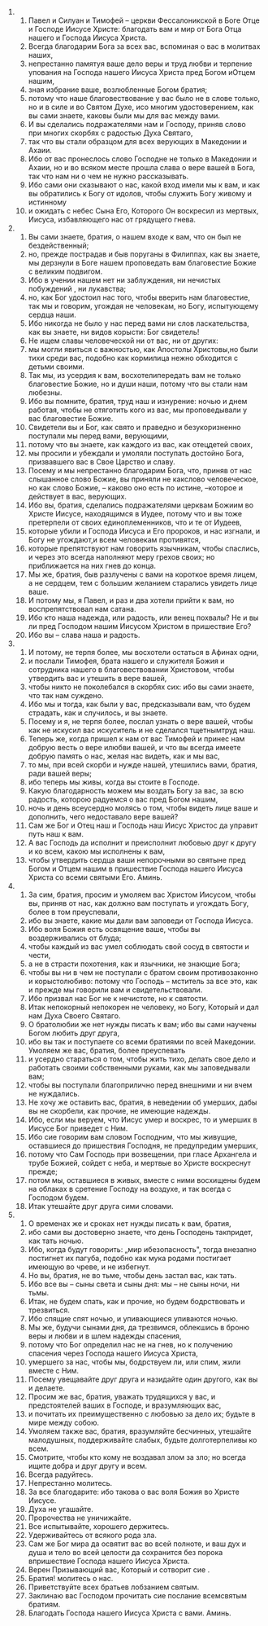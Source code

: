 <ol>
  <li>
    <ol>
      <li>Павел и Силуан и Тимофей – церкви Фессалоникской в Боге Отце и Господе Иисусе Христе: благодать вам и мир от Бога Отца нашего и Господа Иисуса Христа.</li>
      <li>Всегда благодарим Бога за всех вас, вспоминая о вас в молитвах наших,</li>
      <li>непрестанно памятуя ваше дело веры и труд любви и терпение упования на Господа нашего Иисуса Христа пред Богом иОтцем нашим,</li>
      <li>зная избрание ваше, возлюбленные Богом братия;</li>
      <li>потому что наше благовествование у вас было не в слове только, но и в силе и во Святом Духе, исо многим удостоверением, как вы сами знаете, каковы были мы для вас между вами.</li>
      <li>И вы сделались подражателями нам и Господу, приняв слово при многих скорбях с радостью Духа Святаго,</li>
      <li>так что вы стали образцом для всех верующих в Македонии и Ахаии.</li>
      <li>Ибо от вас пронеслось слово Господне не только в Македонии и Ахаии, но и во всяком месте прошла слава о вере вашей в Бога, так что нам ни о чем не нужно рассказывать.</li>
      <li>Ибо сами они сказывают о нас, какой вход имели мы к вам, и как вы обратились к Богу от идолов, чтобы служить Богу живому и истинному</li>
      <li>и ожидать с небес Сына Его, Которого Он воскресил из мертвых, Иисуса, избавляющего нас от грядущего гнева.</li>
    </ol>
  </li>
  <li>
    <ol>
      <li>Вы сами знаете, братия, о нашем входе к вам, что он был не бездейственный;</li>
      <li>но, прежде пострадав и быв поруганы в Филиппах, как вы знаете, мы дерзнули в Боге нашем проповедать вам благовестие Божие с великим подвигом.</li>
      <li>Ибо в учении нашем нет ни заблуждения, ни нечистых побуждений , ни лукавства;</li>
      <li>но, как Бог удостоил нас того, чтобы вверить нам благовестие, так мы и говорим, угождая не человекам, но Богу, испытующему сердца наши.</li>
      <li>Ибо никогда не было у нас перед вами ни слов ласкательства, как вы знаете, ни видов корысти: Бог свидетель!</li>
      <li>Не ищем славы человеческой ни от вас, ни от других:</li>
      <li>мы могли явиться с важностью, как Апостолы Христовы,но были тихи среди вас, подобно как кормилица нежно обходится с детьми своими.</li>
      <li>Так мы, из усердия к вам, восхотелипередать вам не только благовестие Божие, но и души наши, потому что вы стали нам любезны.</li>
      <li>Ибо вы помните, братия, труд наш и изнурение: ночью и днем работая, чтобы не отяготить кого из вас, мы проповедывали у вас благовестие Божие.</li>
      <li>Свидетели вы и Бог, как свято и праведно и безукоризненно поступали мы перед вами, верующими,</li>
      <li>потому что вы знаете, как каждого из вас, как отецдетей своих,</li>
      <li>мы просили и убеждали и умоляли поступать достойно Бога, призвавшего вас в Свое Царство и славу.</li>
      <li>Посему и мы непрестанно благодарим Бога, что, приняв от нас слышанное слово Божие, вы приняли не какслово человеческое, но как слово Божие, – каково оно есть по истине, –которое и действует в вас, верующих.</li>
      <li>Ибо вы, братия, сделались подражателями церквам Божиим во Христе Иисусе, находящимся в Иудее, потому что и вы тоже претерпели от своих единоплеменников, что и те от Иудеев,</li>
      <li>которые убили и Господа Иисуса и Его пророков, и нас изгнали, и Богу не угождают,и всем человекам противятся,</li>
      <li>которые препятствуют нам говорить язычникам, чтобы спаслись, и через это всегда наполняют меру грехов своих; но приближается на них гнев до конца.</li>
      <li>Мы же, братия, быв разлучены с вами на короткое время лицем, а не сердцем, тем с большим желанием старались увидеть лице ваше.</li>
      <li>И потому мы, я Павел, и раз и два хотели прийти к вам, но воспрепятствовал нам сатана.</li>
      <li>Ибо кто наша надежда, или радость, или венец похвалы? Не и вы ли пред Господом нашим Иисусом Христом в пришествие Его?</li>
      <li>Ибо вы – слава наша и радость.</li>
    </ol>
  </li>
  <li>
    <ol>
      <li>И потому, не терпя более, мы восхотели остаться в Афинах одни,</li>
      <li>и послали Тимофея, брата нашего и служителя Божия и сотрудника нашего в благовествовании Христовом, чтобы утвердить вас и утешить в вере вашей,</li>
      <li>чтобы никто не поколебался в скорбях сих: ибо вы сами знаете, что так нам суждено.</li>
      <li>Ибо мы и тогда, как были у вас, предсказывали вам, что будем страдать, как и случилось, и вы знаете.</li>
      <li>Посему и я, не терпя более, послал узнать о вере вашей, чтобы как не искусил вас искуситель и не сделался тщетнымтруд наш.</li>
      <li>Теперь же, когда пришел к нам от вас Тимофей и принес нам добрую весть о вере илюбви вашей, и что вы всегда имеете добрую память о нас, желая нас видеть, как и мы вас,</li>
      <li>то мы, при всей скорби и нужде нашей, утешились вами, братия, ради вашей веры;</li>
      <li>ибо теперь мы живы, когда вы стоите в Господе.</li>
      <li>Какую благодарность можем мы воздать Богу за вас, за всю радость, которою радуемся о вас пред Богом нашим,</li>
      <li>ночь и день всеусердно молясь о том, чтобы видеть лице ваше и дополнить, чего недоставало вере вашей?</li>
      <li>Сам же Бог и Отец наш и Господь наш Иисус Христос да управит путь наш к вам.</li>
      <li>А вас Господь да исполнит и преисполнит любовью друг к другу и ко всем, какою мы исполнены к вам,</li>
      <li>чтобы утвердить сердца ваши непорочными во святыне пред Богом и Отцем нашим в пришествие Господа нашего Иисуса Христа со всеми святыми Его. Аминь.</li>
    </ol>
  </li>
  <li>
    <ol>
      <li>За сим, братия, просим и умоляем вас Христом Иисусом, чтобы вы, приняв от нас, как должно вам поступать и угождать Богу, более в том преуспевали,</li>
      <li>ибо вы знаете, какие мы дали вам заповеди от Господа Иисуса.</li>
      <li>Ибо воля Божия есть освящение ваше, чтобы вы воздерживались от блуда;</li>
      <li>чтобы каждый из вас умел соблюдать свой сосуд в святости и чести,</li>
      <li>а не в страсти похотения, как и язычники, не знающие Бога;</li>
      <li>чтобы вы ни в чем не поступали с братом своим противозаконно и корыстолюбиво: потому что Господь – мститель за все это, как и прежде мы говорили вам и свидетельствовали.</li>
      <li>Ибо призвал нас Бог не к нечистоте, но к святости.</li>
      <li>Итак непокорный непокорен не человеку, но Богу, Который и дал нам Духа Своего Святаго.</li>
      <li>О братолюбии же нет нужды писать к вам; ибо вы сами научены Богом любить друг друга,</li>
      <li>ибо вы так и поступаете со всеми братиями по всей Македонии. Умоляем же вас, братия, более преуспевать</li>
      <li>и усердно стараться о том, чтобы жить тихо, делать свое дело и работать своими собственными руками, как мы заповедывали вам;</li>
      <li>чтобы вы поступали благоприлично перед внешними и ни вчем не нуждались.</li>
      <li>Не хочу же оставить вас, братия, в неведении об умерших, дабы вы не скорбели, как прочие, не имеющие надежды.</li>
      <li>Ибо, если мы веруем, что Иисус умер и воскрес, то и умерших в Иисусе Бог приведет с Ним.</li>
      <li>Ибо сие говорим вам словом Господним, что мы живущие, оставшиеся до пришествия Господня, не предупредим умерших,</li>
      <li>потому что Сам Господь при возвещении, при гласе Архангела и трубе Божией, сойдет с неба, и мертвые во Христе воскреснут прежде;</li>
      <li>потом мы, оставшиеся в живых, вместе с ними восхищены будем на облаках в сретение Господу на воздухе, и так всегда с Господом будем.</li>
      <li>Итак утешайте друг друга сими словами.</li>
    </ol>
  </li>
  <li>
    <ol>
      <li>О временах же и сроках нет нужды писать к вам, братия,</li>
      <li>ибо сами вы достоверно знаете, что день Господень такпридет, как тать ночью.</li>
      <li>Ибо, когда будут говорить: „мир ибезопасность", тогда внезапно постигнет их пагуба, подобно как мука родами постигает имеющую во чреве, и не избегнут.</li>
      <li>Но вы, братия, не во тьме, чтобы день застал вас, как тать.</li>
      <li>Ибо все вы – сыны света и сыны дня: мы – не сыны ночи, ни тьмы.</li>
      <li>Итак, не будем спать, как и прочие, но будем бодрствовать и трезвиться.</li>
      <li>Ибо спящие спят ночью, и упивающиеся упиваются ночью.</li>
      <li>Мы же, будучи сынами дня, да трезвимся, облекшись в броню веры и любви и в шлем надежды спасения,</li>
      <li>потому что Бог определил нас не на гнев, но к получению спасения через Господа нашего Иисуса Христа,</li>
      <li>умершего за нас, чтобы мы, бодрствуем ли, или спим, жили вместе с Ним.</li>
      <li>Посему увещавайте друг друга и назидайте один другого, как вы и делаете.</li>
      <li>Просим же вас, братия, уважать трудящихся у вас, и предстоятелей ваших в Господе, и вразумляющих вас,</li>
      <li>и почитать их преимущественно с любовью за дело их; будьте в мире между собою.</li>
      <li>Умоляем также вас, братия, вразумляйте бесчинных, утешайте малодушных, поддерживайте слабых, будьте долготерпеливы ко всем.</li>
      <li>Смотрите, чтобы кто кому не воздавал злом за зло; но всегда ищите добра и друг другу и всем.</li>
      <li>Всегда радуйтесь.</li>
      <li>Непрестанно молитесь.</li>
      <li>За все благодарите: ибо такова о вас воля Божия во Христе Иисусе.</li>
      <li>Духа не угашайте.</li>
      <li>Пророчества не уничижайте.</li>
      <li>Все испытывайте, хорошего держитесь.</li>
      <li>Удерживайтесь от всякого рода зла.</li>
      <li>Сам же Бог мира да освятит вас во всей полноте, и ваш дух и душа и тело во всей целости да сохранится без порока впришествие Господа нашего Иисуса Христа.</li>
      <li>Верен Призывающий вас, Который и сотворит сие .</li>
      <li>Братия! молитесь о нас.</li>
      <li>Приветствуйте всех братьев лобзанием святым.</li>
      <li>Заклинаю вас Господом прочитать сие послание всемсвятым братиям.</li>
      <li>Благодать Господа нашего Иисуса Христа с вами. Аминь.</li>
    </ol>
  </li>
</ol>